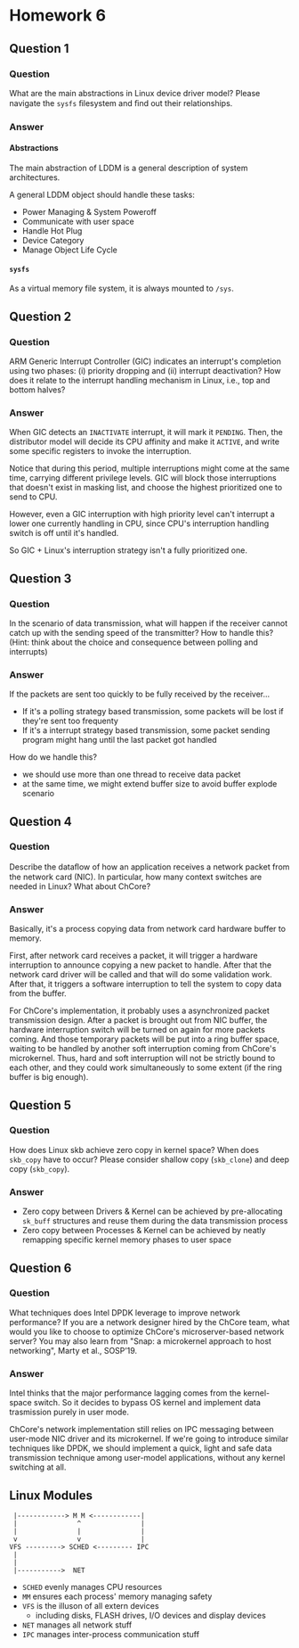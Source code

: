 # Homework 6

## Question 1

### Question

What are the main abstractions in Linux device driver model? Please navigate the `sysfs` ﬁlesystem and ﬁnd out their relationships.

### Answer

#### Abstractions

The main abstraction of LDDM is a general description of system architectures.

A general LDDM object should handle these tasks:

* Power Managing & System Poweroff
* Communicate with user space
* Handle Hot Plug
* Device Category
* Manage Object Life Cycle

#### `sysfs`

As a virtual memory file system, it is always mounted to `/sys`.

## Question 2

### Question

ARM Generic Interrupt Controller (GIC) indicates an interrupt's completion using two phases: (i) priority dropping and (ii) interrupt deactivation? How does it relate to the interrupt handling mechanism in Linux, i.e., top and bottom halves?

### Answer

When GIC detects an `INACTIVATE` interrupt, it will mark it `PENDING`. Then, the distributor model will decide its CPU affinity and make it `ACTIVE`, and write some specific registers to invoke the interruption.

Notice that during this period, multiple interruptions might come at the same time, carrying different privilege levels. GIC will block those interruptions that doesn't exist in masking list, and choose the highest prioritized one to send to CPU.

However, even a GIC interruption with high priority level can't interrupt a lower one currently handling in CPU, since CPU's interruption handling switch is off until it's handled.

So GIC + Linux's interruption strategy isn't a fully prioritized one.

## Question 3

### Question

In the scenario of data transmission, what will happen if the receiver cannot catch up with the sending speed of the transmitter? How to handle this? (Hint: think about the choice and consequence between polling and interrupts)

### Answer

If the packets are sent too quickly to be fully received by the receiver...

* If it's a polling strategy based transmission, some packets will be lost if they're sent too frequenty
* If it's a interrupt strategy based transmission, some packet sending program might hang until the last packet got handled

How do we handle this?

* we should use more than one thread to receive data packet
* at the same time, we might extend buffer size to avoid buffer explode scenario

## Question 4

### Question

Describe the dataﬂow of how an application receives a network packet from the network card (NIC). In particular, how many context switches are needed in Linux? What about ChCore?

### Answer

Basically, it's a process copying data from network card hardware buffer to memory.

First, after network card receives a packet, it will trigger a hardware interruption to announce copying a new packet to handle. After that the network card driver will be called and that will do some validation work. After that, it triggers a software interruption to tell the system to copy data from the buffer.

For ChCore's implementation, it probably uses a asynchronized packet transmission design. After a packet is brought out from NIC buffer, the hardware interruption switch will be turned on again for more packets coming. And those temporary packets will be put into a ring buffer space, waiting to be handled by another soft interruption coming from ChCore's microkernel. Thus, hard and soft interruption will not be strictly bound to each other, and they could work simultaneously to some extent (if the ring buffer is big enough).

## Question 5

### Question

How does Linux skb achieve zero copy in kernel space? When does `skb_copy` have to occur? Please consider shallow copy (`skb_clone`) and deep copy (`skb_copy`).

### Answer

* Zero copy between Drivers & Kernel can be achieved by pre-allocating `sk_buff` structures and reuse them during the data transmission process
* Zero copy between Processes & Kernel can be achieved by neatly remapping specific kernel memory phases to user space

## Question 6

### Question

What techniques does Intel DPDK leverage to improve network performance? If you are a network designer hired by the ChCore team, what would you like to choose to optimize ChCore's microserver-based network server? You may also learn from "Snap: a microkernel approach to host networking", Marty et al., SOSP’19.

### Answer

Intel thinks that the major performance lagging comes from the kernel-space switch. So it decides to bypass OS kernel and implement data trasmission purely in user mode.

ChCore's network implementation still relies on IPC messaging between user-mode NIC driver and its microkernel. If we're going to introduce similar techniques like DPDK, we should implement a quick, light and safe data transmission technique among user-model applications, without any kernel switching at all.

## Linux Modules

```
 |------------> M M <------------|
 |               ^               |
 |               |               |
 v               v               |
VFS ---------> SCHED <--------- IPC
 |
 |
 |----------->  NET
```

* `SCHED` evenly manages CPU resources
* `MM` ensures each process' memory managing safety
* `VFS` is the illuson of all extern devices
	* including disks, FLASH drives, I/O devices and display devices
* `NET` manages all network stuff
* `IPC` manages inter-process communication stuff

